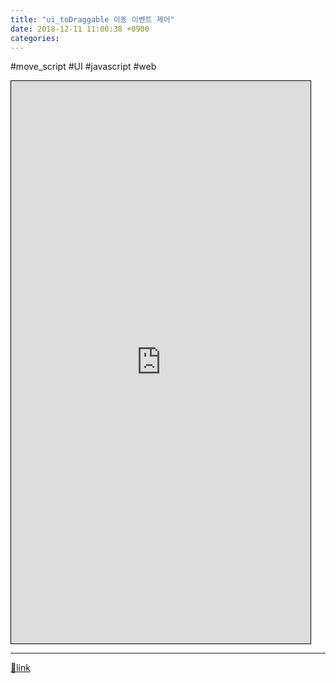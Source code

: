 ```yaml
---
title: "ui_toDraggable 이동 이벤트 제어"
date: 2018-12-11 11:00:38 +0900
categories: 
---
```

  

#move_script #UI #javascript #web

  
<iframe frameborder="1" height="900" src="https://mins01.github.io/ui_toDraggable/" style="border-width: 1px; border-style: solid; border-color: rgb(0, 0, 0);" width="95%"></iframe>  




  ***
[🔗link](http://www.mins01.com/mh/tech/read/1217)